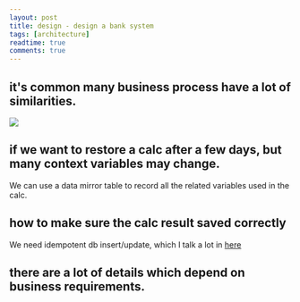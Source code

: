 ```yaml
---
layout: post
title: design - design a bank system
tags: [architecture]
readtime: true
comments: true
---
```


## it's common many business process have a lot of similarities.

![](https://pt-starimg.didistatic.com/static/starimg/img/WZZtElqVEi1623416844350.png)

## if we want to restore a calc after a few days, but many context variables may change.
We can use a data mirror table to record all the related variables used in the calc.

## how to make sure the calc result saved correctly
We need idempotent db insert/update, which I talk a lot in [here](2021-06-10-idempotent_db_update.md)


## there are a lot of details which depend on business requirements.

